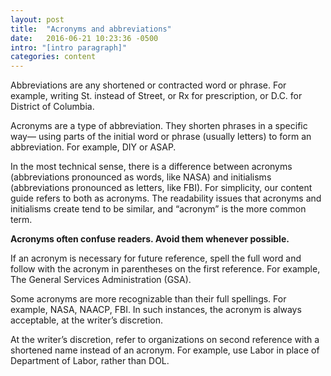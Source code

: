 ```yaml
---
layout: post
title:  "Acronyms and abbreviations"
date:   2016-06-21 10:23:36 -0500
intro: "[intro paragraph]"
categories: content
---
```


Abbreviations are any shortened or contracted word or phrase. For example, writing St. instead of Street, or Rx for prescription, or D.C. for District of Columbia.

Acronyms are a type of abbreviation. They shorten phrases in a specific way— using parts of the initial word or phrase (usually letters) to form an abbreviation. For example, DIY or ASAP.

In the most technical sense, there is a difference between acronyms (abbreviations pronounced as words, like NASA) and initialisms (abbreviations pronounced as letters, like FBI). For simplicity, our content guide refers to both as acronyms. The readability issues that acronyms and initialisms create tend to be similar, and “acronym” is the more common term.

**Acronyms often confuse readers. Avoid them whenever possible.**

If an acronym is necessary for future reference, spell the full word and follow with the acronym in parentheses on the first reference. For example, The General Services Administration (GSA).

Some acronyms are more recognizable than their full spellings. For example, NASA, NAACP, FBI. In such instances, the acronym is always acceptable, at the writer’s discretion.

At the writer’s discretion, refer to organizations on second reference with a shortened name instead of an acronym. For example, use Labor in place of Department of Labor, rather than DOL.
